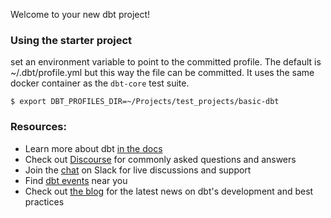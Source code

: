 Welcome to your new dbt project!

### Using the starter project

set an environment variable to point to the committed profile.  The default is ~/.dbt/profile.yml but this way the 
file can be committed.  It uses the same docker container as the `dbt-core` test suite.

```
$ export DBT_PROFILES_DIR=~/Projects/test_projects/basic-dbt
```


### Resources:
- Learn more about dbt [in the docs](https://docs.getdbt.com/docs/introduction)
- Check out [Discourse](https://discourse.getdbt.com/) for commonly asked questions and answers
- Join the [chat](https://community.getdbt.com/) on Slack for live discussions and support
- Find [dbt events](https://events.getdbt.com) near you
- Check out [the blog](https://blog.getdbt.com/) for the latest news on dbt's development and best practices
